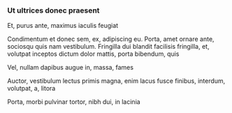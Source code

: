 ### Ut ultrices donec praesent

Et, purus ante, maximus iaculis feugiat

Condimentum et donec sem, ex, adipiscing eu. Porta, amet ornare ante, sociosqu quis nam vestibulum. Fringilla dui blandit facilisis fringilla, et, volutpat inceptos dictum dolor mattis, porta bibendum, quis

Vel, nullam dapibus augue in, massa, fames

Auctor, vestibulum lectus primis magna, enim lacus fusce finibus, interdum, volutpat, a, litora

Porta, morbi pulvinar tortor, nibh dui, in lacinia


